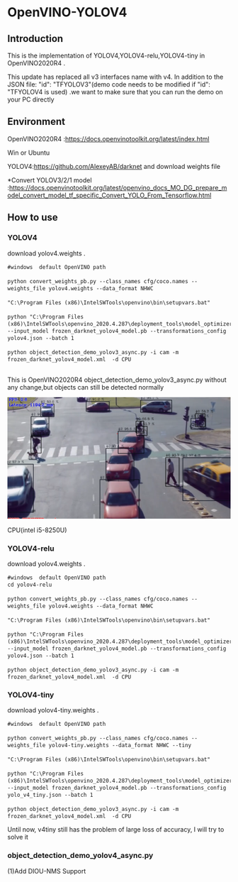 # OpenVINO-YOLOV4

## Introduction

 This is the implementation of YOLOV4,YOLOV4-relu,YOLOV4-tiny in OpenVINO2020R4 .

This update has replaced all v3 interfaces name with v4.  In addition to  the JSON file:  "id": "TFYOLOV3"(demo code needs to be modified if  "id": "TFYOLOV4  is used) .we want to make sure that you can run the demo on your PC directly



## Environment

OpenVINO2020R4 :https://docs.openvinotoolkit.org/latest/index.html

Win or Ubuntu

YOLOV4:https://github.com/AlexeyAB/darknet   and download weights file

*Convert YOLOV3/2/1 model :https://docs.openvinotoolkit.org/latest/openvino_docs_MO_DG_prepare_model_convert_model_tf_specific_Convert_YOLO_From_Tensorflow.html

## How to use

### YOLOV4

download yolov4.weights .  

```
#windows  default OpenVINO path

python convert_weights_pb.py --class_names cfg/coco.names --weights_file yolov4.weights --data_format NHWC

"C:\Program Files (x86)\IntelSWTools\openvino\bin\setupvars.bat"

python "C:\Program Files (x86)\IntelSWTools\openvino_2020.4.287\deployment_tools\model_optimizer\mo.py" --input_model frozen_darknet_yolov4_model.pb --transformations_config yolov4.json --batch 1

python object_detection_demo_yolov3_async.py -i cam -m frozen_darknet_yolov4_model.xml  -d CPU


```


This is OpenVINO2020R4 object_detection_demo_yolov3_async.py without any change,but objects can still be detected normally


 ![yolov4](assets/yolov4.png)

CPU(intel i5-8250U)

### YOLOV4-relu

download yolov4.weights .  

```
#windows  default OpenVINO path
cd yolov4-relu

python convert_weights_pb.py --class_names cfg/coco.names --weights_file yolov4.weights --data_format NHWC

"C:\Program Files (x86)\IntelSWTools\openvino\bin\setupvars.bat"

python "C:\Program Files (x86)\IntelSWTools\openvino_2020.4.287\deployment_tools\model_optimizer\mo.py" --input_model frozen_darknet_yolov4_model.pb --transformations_config yolov4.json --batch 1

python object_detection_demo_yolov3_async.py -i cam -m frozen_darknet_yolov4_model.xml  -d CPU
```



### YOLOV4-tiny

download yolov4-tiny.weights .  

```
#windows  default OpenVINO path

python convert_weights_pb.py --class_names cfg/coco.names --weights_file yolov4-tiny.weights --data_format NHWC --tiny

"C:\Program Files (x86)\IntelSWTools\openvino\bin\setupvars.bat"

python "C:\Program Files (x86)\IntelSWTools\openvino_2020.4.287\deployment_tools\model_optimizer\mo.py" --input_model frozen_darknet_yolov4_model.pb --transformations_config yolo_v4_tiny.json --batch 1

python object_detection_demo_yolov3_async.py -i cam -m frozen_darknet_yolov4_model.xml  -d CPU
```

Until now, v4tiny still has the problem of large loss of accuracy, I will try to solve it

### object_detection_demo_yolov4_async.py
(1)Add DIOU-NMS Support
